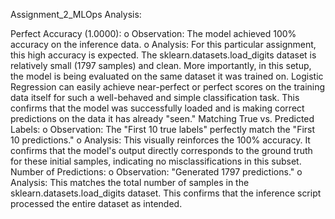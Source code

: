 Assignment_2_MLOps
Analysis:

Perfect Accuracy (1.0000): o Observation: The model achieved 100% accuracy on the inference data. o Analysis: For this particular assignment, this high accuracy is expected. The sklearn.datasets.load_digits dataset is relatively small (1797 samples) and clean. More importantly, in this setup, the model is being evaluated on the same dataset it was trained on. Logistic Regression can easily achieve near-perfect or perfect scores on the training data itself for such a well-behaved and simple classification task. This confirms that the model was successfully loaded and is making correct predictions on the data it has already "seen."
Matching True vs. Predicted Labels: o Observation: The "First 10 true labels" perfectly match the "First 10 predictions." o Analysis: This visually reinforces the 100% accuracy. It confirms that the model's output directly corresponds to the ground truth for these initial samples, indicating no misclassifications in this subset.
Number of Predictions: o Observation: "Generated 1797 predictions." o Analysis: This matches the total number of samples in the sklearn.datasets.load_digits dataset. This confirms that the inference script processed the entire dataset as intended.
